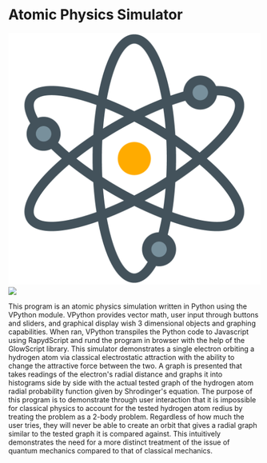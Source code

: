 # Atomic Physics Simulator

![...](atom.png)
<img align="center" src="https://github.com/Alexander-Alford/Atom-Physics-Simulator/atom.png">

This program is an atomic physics simulation written in Python using the VPython module. VPython provides vector math, user input through buttons and sliders, and graphical display wish 3 dimensional objects and graphing capabilities. When ran, VPython transpiles the Python code to Javascript using RapydScript and rund the program in browser with the help of the GlowScript library. This simulator demonstrates a single electron orbiting a hydrogen atom via classical electrostatic attraction with the ability to change the attractive force between the two. A graph is presented that takes readings of the electron's radial distance and graphs it into histograms side by side with the actual tested graph of the hydrogen atom radial probability function given by Shrodinger's equation. The purpose of this program is to demonstrate through user interaction that it is impossible for classical physics to account for the tested hydrogen atom redius by treating the problem as a 2-body problem. Regardless of how much the user tries, they will never be able to create an orbit that gives a radial graph similar to the tested graph it is compared against. This intuitively demonstrates the need for a more distinct treatment of the issue of quantum mechanics compared to that of classical mechanics.
